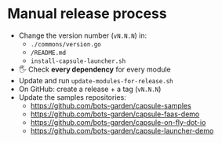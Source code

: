 # Manual release process

- Change the version number (`vN.N.N`) in:
  - `./commons/version.go`
  - `/README.md`
  - `install-capsule-launcher.sh`
- 🖐 Check **every dependency** for every module
- Update and run `update-modules-for-release.sh`
- On GitHub: create a release + a tag (`vN.N.N`)
- Update the samples repositories:
  - https://github.com/bots-garden/capsule-samples
  - https://github.com/bots-garden/capsule-faas-demo
  - https://github.com/bots-garden/capsule-on-fly-dot-io
  - https://github.com/bots-garden/capsule-launcher-demo
